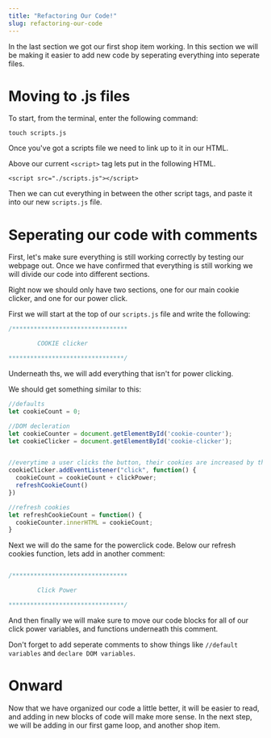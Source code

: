 ```yaml
---
title: "Refactoring Our Code!"
slug: refactoring-our-code
---
```


In the last section we got our first shop item working. In this section we will be making it easier to add new code by seperating everything into seperate files.

# Moving to .js files
To start, from the terminal, enter the following command:

```
touch scripts.js
```

Once you've got a scripts file we need to link up to it in our HTML.

Above our current ```<script>``` tag lets put in the following HTML.

```
<script src="./scripts.js"></script>
```
Then we can cut everything in between the other script tags, and paste it into our new ```scripts.js``` file.

# Seperating our code with comments
First, let's make sure everything is still working correctly by testing our webpage out. Once we have confirmed that everything is still working we will divide our code into different sections.

Right now we should only have two sections, one for our main cookie clicker, and one for our power click.

First we will start at the top of our ```scripts.js``` file and write the following:

```js
/********************************

        COOKIE clicker

********************************/
```

Underneath ths, we will add everything that isn't for power clicking.

We should get something similar to this:

```js
//defaults
let cookieCount = 0;

//DOM decleration
let cookieCounter = document.getElementById('cookie-counter');
let cookieClicker = document.getElementById('cookie-clicker');


//everytime a user clicks the button, their cookies are increased by the value of their clickPower.
cookieClicker.addEventListener("click", function() {
  cookieCount = cookieCount + clickPower;
  refreshCookieCount()
})

//refresh cookies
let refreshCookieCount = function() {
  cookieCounter.innerHTML = cookieCount;
}

```
Next we will do the same for the powerclick code. Below our refresh cookies function, lets add in another comment:

```js

/********************************

        Click Power

********************************/


```

And then finally we will make sure to move our code blocks for all of our click power variables, and functions underneath this comment.

Don't forget to add seperate comments to show things like ```//default variables``` and ```declare DOM variables```.

# Onward

Now that we have organized our code a little better, it will be easier to read, and adding in new blocks of code will make more sense. In the next step, we will be adding in our first game loop, and another shop item.
